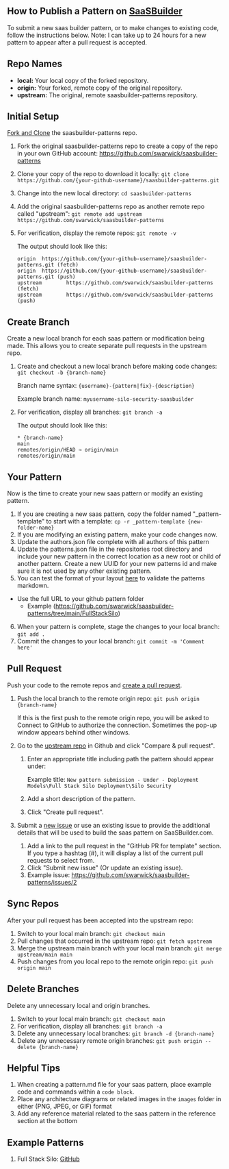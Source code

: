 ## How to Publish a Pattern on [SaaSBuilder](https://main.d64uo5pr4i9km.amplifyapp.com/)

To submit a new saas builder pattern, or to make changes to existing code, follow the instructions below. Note: I can take up to 24 hours for a new pattern to appear after a pull request is accepted.

## Repo Names

* **local:** Your local copy of the forked repository.
* **origin:** Your forked, remote copy of the original repository.
* **upstream:** The original, remote saasbuilder-patterns repository.

## Initial Setup

[Fork and Clone](https://docs.github.com/en/github/getting-started-with-github/fork-a-repo) the saasbuilder-patterns repo.

1. Fork the original saasbuilder-patterns repo to create a copy of the repo in your own GitHub account: https://github.com/swarwick/saasbuilder-patterns
1. Clone your copy of the repo to download it locally: `git clone https://github.com/{your-github-username}/saasbuilder-patterns.git`
1. Change into the new local directory: `cd saasbuilder-patterns`
1. Add the original saasbuilder-patterns repo as another remote repo called "upstream": `git remote add upstream https://github.com/swarwick/saasbuilder-patterns`
1. For verification, display the remote repos: `git remote -v`

   The output should look like this:

    ```
	origin  https://github.com/{your-github-username}/saasbuilder-patterns.git (fetch)
	origin  https://github.com/{your-github-username}/saasbuilder-patterns.git (push)
	upstream        https://github.com/swarwick/saasbuilder-patterns (fetch)
	upstream        https://github.com/swarwick/saasbuilder-patterns (push)
	```

## Create Branch

Create a new local branch for each saas pattern or modification being made. This allows you to create separate pull requests in the upstream repo.

1. Create and checkout a new local branch before making code changes: `git checkout -b {branch-name}`

   Branch name syntax: `{username}-{pattern|fix}-{description}`

   Example branch name: `myusername-silo-security-saasbuilder`

1. For verification, display all branches: `git branch -a`

   The output should look like this:

    ```
    * {branch-name}
    main
    remotes/origin/HEAD → origin/main
    remotes/origin/main
    ```

## Your Pattern

Now is the time to create your new saas pattern or modify an existing pattern.

1. If you are creating a new saas pattern, copy the folder named "_pattern-template" to start with a template: `cp -r _pattern-template {new-folder-name}`
2. If you are modifying an existing pattern, make your code changes now.
3. Update the authors.json file complete with all authors of this pattern
4. Update the patterns.json file in the repositories root directory and include your new pattern in the correct location as a new root or child of another pattern. Create a new UUID for your new patterns id and make sure it is not used by any other existing pattern.
5. You can test the format of your layout <a href="https://main.d64uo5pr4i9km.amplifyapp.com/#/Preview" target="_blank">here</a> to validate the patterns markdown.
- Use the full URL to your github pattern folder
  - Example (https://github.com/swarwick/saasbuilder-patterns/tree/main/FullStackSilo)
6. When your pattern is complete, stage the changes to your local branch: `git add .`
7. Commit the changes to your local branch: `git commit -m 'Comment here'`

## Pull Request

Push your code to the remote repos and [create a pull request](https://docs.github.com/en/github/collaborating-with-issues-and-pull-requests/creating-a-pull-request).

1. Push the local branch to the remote origin repo: `git push origin {branch-name}`

   If this is the first push to the remote origin repo, you will be asked to Connect to GitHub to authorize the connection. Sometimes the pop-up window appears behind other windows.

1. Go to the [upstream repo](https://github.com/swarwick/saasbuilder-patterns) in Github and click "Compare & pull request".
    1. Enter an appropriate title including path the pattern should appear under:

       Example title: `New pattern submission - Under - Deployment Models\Full Stack Silo Deployment\Silo Security`

    1. Add a short description of the pattern.
    1. Click "Create pull request".
1. Submit a [new issue](https://github.com/swarwick/saasbuilder-patterns/issues/new?assignees=swarwick&labels=&template=new-saas-pattern-submission.md&title=New+pattern+submission+-+Under+-+{Pattern\Path}) or use an existing issue to provide the additional details that will be used to build the saas pattern on SaaSBuilder.com.
   1. Add a link to the pull request in the "GitHub PR for template" section. If you type a hashtag (#), it will display a list of the current pull requests to select from. 
   2. Click "Submit new issue" (Or update an existing issue). 
   3. Example issue: https://github.com/swarwick/saasbuilder-patterns/issues/2

## Sync Repos

After your pull request has been accepted into the upstream repo:

1. Switch to your local main branch: `git checkout main`
1. Pull changes that occurred in the upstream repo: `git fetch upstream`
1. Merge the upstream main branch with your local main branch: `git merge upstream/main main`
1. Push changes from you local repo to the remote origin repo: `git push origin main`

## Delete Branches

Delete any unnecessary local and origin branches.

1. Switch to your local main branch: `git checkout main`
1. For verification, display all branches: `git branch -a`
1. Delete any unnecessary local branches: `git branch -d {branch-name}`
1. Delete any unnecessary remote origin branches: `git push origin --delete {branch-name}`

## Helpful Tips

1. When creating a pattern.md file for your saas pattern, place example code and commands within a `code block`.
2. Place any architecture diagrams or related images in the `images` folder in either (PNG, JPEG, or GIF) format
3. Add any reference material related to the saas pattern in the reference section at the bottom

## Example Patterns

1. Full Stack Silo:  [GitHub](https://github.com/swarwick/saasbuilder-patterns/tree/main/FullStackSilo)

